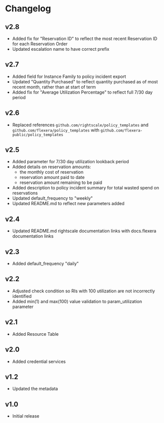 # Changelog

## v2.8
- Added fix for "Reservation ID" to reflect the most recent Reservation ID for each Reservation Order
- Updated escalation name to have correct prefix

## v2.7

- Added field for Instance Family to policy incident export
- Updated "Quantity Purchased" to reflect quantity purchased as of most recent month, rather than at start of term
- Added fix for "Average Utilization Percentage" to reflect full 7/30 day period

## v2.6

- Replaced references `github.com/rightscale/policy_templates` and `github.com/flexera/policy_templates` with `github.com/flexera-public/policy_templates`

## v2.5

- Added parameter for 7/30 day utilization lookback period
- Added details on reservation amounts:
  - the monthly cost of reservation
  - reservation amount paid to date
  - reservation amount remaining to be paid
- Added description to policy incident summary for total wasted spend on reservations
- Updated default_frequency to "weekly"
- Updated README.md to reflect new parameters added

## v2.4

- Updated README.md rightscale documentation links with docs.flexera documentation links

## v2.3

- Added default_frequency "daily"

## v2.2

- Adjusted check condition so RIs with 100 utilization are not incorrectly identified
- Added min(1) and max(100) value validation to param_utilization parameter

## v2.1

- Added Resource Table

## v2.0

- Added credential services

## v1.2

- Updated the metadata

## v1.0

- Initial release
